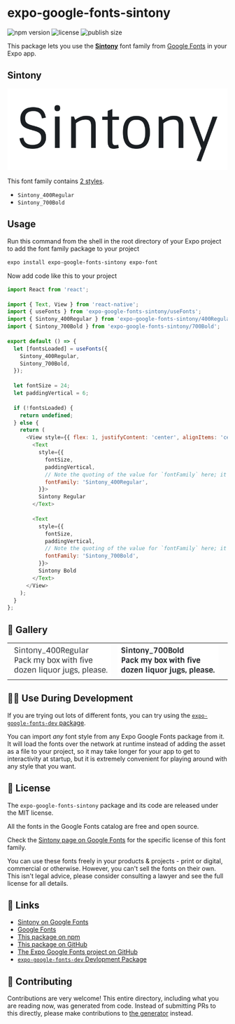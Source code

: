 # expo-google-fonts-sintony

![npm version](https://flat.badgen.net/npm/v/expo-google-fonts-sintony)
![license](https://flat.badgen.net/github/license/expo/google-fonts)
![publish size](https://flat.badgen.net/packagephobia/install/expo-google-fonts-sintony)

This package lets you use the [**Sintony**](https://fonts.google.com/specimen/Sintony) font family from [Google Fonts](https://fonts.google.com/) in your Expo app.

## Sintony

![Sintony](./font-family.png)

This font family contains [2 styles](#-gallery).

- `Sintony_400Regular`
- `Sintony_700Bold`

## Usage

Run this command from the shell in the root directory of your Expo project to add the font family package to your project
```sh
expo install expo-google-fonts-sintony expo-font
```

Now add code like this to your project
```js
import React from 'react';

import { Text, View } from 'react-native';
import { useFonts } from 'expo-google-fonts-sintony/useFonts';
import { Sintony_400Regular } from 'expo-google-fonts-sintony/400Regular';
import { Sintony_700Bold } from 'expo-google-fonts-sintony/700Bold';

export default () => {
  let [fontsLoaded] = useFonts({
    Sintony_400Regular,
    Sintony_700Bold,
  });

  let fontSize = 24;
  let paddingVertical = 6;

  if (!fontsLoaded) {
    return undefined;
  } else {
    return (
      <View style={{ flex: 1, justifyContent: 'center', alignItems: 'center' }}>
        <Text
          style={{
            fontSize,
            paddingVertical,
            // Note the quoting of the value for `fontFamily` here; it expects a string!
            fontFamily: 'Sintony_400Regular',
          }}>
          Sintony Regular
        </Text>

        <Text
          style={{
            fontSize,
            paddingVertical,
            // Note the quoting of the value for `fontFamily` here; it expects a string!
            fontFamily: 'Sintony_700Bold',
          }}>
          Sintony Bold
        </Text>
      </View>
    );
  }
};

```

## 🔡 Gallery


||||
|-|-|-|
|![Sintony_400Regular](.//400Regular/Sintony_400Regular.ttf.png)|![Sintony_700Bold](.//700Bold/Sintony_700Bold.ttf.png)|||


## 👩‍💻 Use During Development

If you are trying out lots of different fonts, you can try using the [`expo-google-fonts-dev` package](https://github.com/freeboub/google-fonts/tree/master/font-packages/dev#readme).

You can import *any* font style from any Expo Google Fonts package from it. It will load the fonts
over the network at runtime instead of adding the asset as a file to your project, so it may take longer
for your app to get to interactivity at startup, but it is extremely convenient
for playing around with any style that you want.

## 📖 License

The `expo-google-fonts-sintony` package and its code are released under the MIT license.

All the fonts in the Google Fonts catalog are free and open source.

Check the [Sintony page on Google Fonts](https://fonts.google.com/specimen/Sintony) for the specific license of this font family.

You can use these fonts freely in your products & projects - print or digital, commercial or otherwise. However, you can't sell the fonts on their own. This isn't legal advice, please consider consulting a lawyer and see the full license for all details.

## 🔗 Links

- [Sintony on Google Fonts](https://fonts.google.com/specimen/Sintony)
- [Google Fonts](https://fonts.google.com/)
- [This package on npm](https://www.npmjs.com/package/expo-google-fonts-sintony)
- [This package on GitHub](https://github.com/freeboub/google-fonts/tree/master/font-packages/sintony)
- [The Expo Google Fonts project on GitHub](https://github.com/freeboub/google-fonts)
- [`expo-google-fonts-dev` Devlopment Package](https://github.com/freeboub/google-fonts/tree/master/font-packages/dev)

## 🤝 Contributing

Contributions are very welcome! This entire directory, including what you are reading now, was generated from code. Instead of submitting PRs to this directly, please make contributions to [the generator](https://github.com/freeboub/google-fonts/tree/master/packages/generator) instead.
